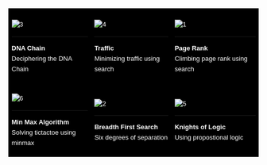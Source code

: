 <table
  style="margin-left:auto; margin-right:auto; width:100%; background:black; color:white; font-family: Verdana, Geneva, Tahoma, sans-serif; line-height: 1.6; font-size: 13px;">
    <tr>
      <td>
        <br/>
        <img src="https://i.ibb.co/423rd3F/3.png" alt="3" border="0">
        <hr />
        <p><b>DNA Chain</b><br/>Deciphering the DNA Chain</p>
      </td>
      <td>
        <br/>
        <img src="https://i.ibb.co/QHPNX1K/4.png" alt="4" border="0">
        <hr />
        <p><b>Traffic</b><br/>Minimizing traffic using search</p>
      </td>
      <td>
        <br/>
        <img src="https://i.ibb.co/PxGsjK0/1.png" alt="1" border="0">
        <hr />
        <p><b>Page Rank</b><br/>Climbing page rank using search</p>
      </td>
    </tr>
    <tr">
    <td>
      <br/>
      <img src="https://i.ibb.co/Fnd6867/6.png" alt="6" border="0">
      <hr />
      <p><b>Min Max Algorithm</b><br/>Solving tictactoe using minmax</p>
    </td>
    <td>
      <br/>
      <img src="https://i.ibb.co/YtpJGdY/2.png" alt="2" border="0">
      <hr />
      <p><b>Breadth First Search</b><br/>Six degrees of separation</p>
    </td>
    <td>
      <br/>
      <img src="https://i.ibb.co/tsCkTWV/5.png" alt="5" border="0">
      <hr />
      <p><b>Knights of Logic</b><br/>Using propostional logic</p>
    </td>
    </tr>
</table>
